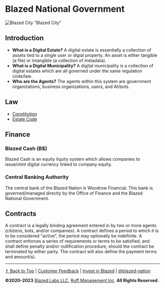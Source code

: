 # Blazed National Government

![Blazed City "Blazed City"](https://blazed.sirv.com/blazed.city/city-art.jpg?w=300&h=300)

## Introduction
* **What is a Digital Estate?** A digital estate is essentially a collection of assets tied to a single user or digial property. An asset is either tangible (a file) or intangible (a collection of metadata).
* **What is a Digital Municipality?** A digital municipality is a collection of digital estates which are all governed under the same regulation code/law.
* **Who are the Agents?** The agents within this system are government organizations, business organizations, users, and AI/bots.

## Law
* [Constitution](/government/constitution)
* [Estate Code](/government/estate-code)

## Finance

### Blazed Cash (B$)

Blazed Cash is an equity liquity system which allows companies to issue/mint digital currency linked to company equity.

### Central Banking Authority

The central bank of the Blazed Nation is Woodrow Financial. This bank is governed/managed directly by the Office of Finance and the Blazed National Government.

## Contracts
A contract is a legally binding agreement entered in by two or more agents (citizens, bots, and/or companies). A contract defines a period to which it is to be considered "active", the period may optionally be indefinite. A contract enforces a series of requirements or terms to be satisfied, and shall define penalty and/or nullification procedure, should the contract be terminated by either party. The contract will also define the payment terms and amount(s).

---

[&#x21d1; Back to Top](#blazed-national-government) | [Customer Feedback](https://forms.gle/f9F4SRyfpKdAHJ1R6) | [Invest in Blazed](https://opencollective.com/blazed-nation) | [@blazed-nation](https://github.com/blazed-nation/)

**&copy;2020-2023** [Blazed Labs LLC](https://blazedlabs.com/), [Ruff Management Inc](https://ruff-manage.com/). **All Rights Reserved.**